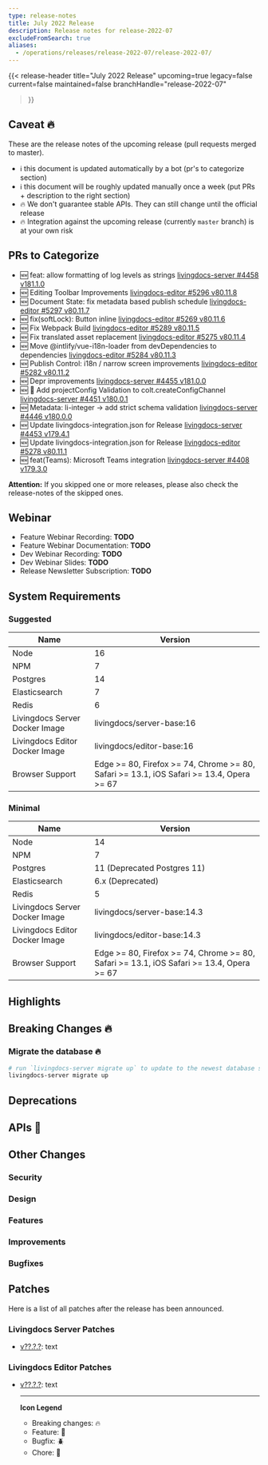 ```yaml
---
type: release-notes
title: July 2022 Release
description: Release notes for release-2022-07
excludeFromSearch: true
aliases:
  - /operations/releases/release-2022-07/release-2022-07/
---
```


{{< release-header
  title="July 2022 Release"
  upcoming=true
  legacy=false
  current=false
  maintained=false
  branchHandle="release-2022-07"
>}}

## Caveat :fire:

These are the release notes of the upcoming release (pull requests merged to master).

- :information_source: this document is updated automatically by a bot (pr's to categorize section)
- :information_source: this document will be roughly updated manually once a week (put PRs + description to the right section)
- :fire: We don't guarantee stable APIs. They can still change until the official release
- :fire: Integration against the upcoming release (currently `master` branch) is at your own risk

## PRs to Categorize
* :new: feat: allow formatting of log levels as strings [livingdocs-server #4458 v181.1.0](https://github.com/livingdocsIO/livingdocs-server/pull/4458)
* :new: Editing Toolbar Improvements [livingdocs-editor #5296 v80.11.8](https://github.com/livingdocsIO/livingdocs-editor/pull/5296)
* :new: Document State: fix metadata based publish schedule [livingdocs-editor #5297 v80.11.7](https://github.com/livingdocsIO/livingdocs-editor/pull/5297)
* :new: fix(softLock): Button inline [livingdocs-editor #5269 v80.11.6](https://github.com/livingdocsIO/livingdocs-editor/pull/5269)
* :new: Fix Webpack Build [livingdocs-editor #5289 v80.11.5](https://github.com/livingdocsIO/livingdocs-editor/pull/5289)
* :new: Fix translated asset replacement [livingdocs-editor #5275 v80.11.4](https://github.com/livingdocsIO/livingdocs-editor/pull/5275)
* :new: Move @intlify/vue-i18n-loader from devDependencies to dependencies [livingdocs-editor #5284 v80.11.3](https://github.com/livingdocsIO/livingdocs-editor/pull/5284)
* :new: Publish Control: i18n / narrow screen improvements [livingdocs-editor #5282 v80.11.2](https://github.com/livingdocsIO/livingdocs-editor/pull/5282)
* :new: Depr improvements [livingdocs-server #4455 v181.0.0](https://github.com/livingdocsIO/livingdocs-server/pull/4455)
* :new: 🧪  Add projectConfig Validation to colt.createConfigChannel [livingdocs-server #4451 v180.0.1](https://github.com/livingdocsIO/livingdocs-server/pull/4451)
* :new: Metadata: li-integer -> add strict schema validation [livingdocs-server #4446 v180.0.0](https://github.com/livingdocsIO/livingdocs-server/pull/4446)
* :new: Update livingdocs-integration.json for Release [livingdocs-server #4453 v179.4.1](https://github.com/livingdocsIO/livingdocs-server/pull/4453)
* :new: Update livingdocs-integration.json for Release [livingdocs-editor #5278 v80.11.1](https://github.com/livingdocsIO/livingdocs-editor/pull/5278)
* :new: feat(Teams): Microsoft Teams integration  [livingdocs-server #4408 v179.3.0](https://github.com/livingdocsIO/livingdocs-server/pull/4408)


**Attention:** If you skipped one or more releases, please also check the release-notes of the skipped ones.

## Webinar

* Feature Webinar Recording: **TODO**
* Feature Webinar Documentation: **TODO**
* Dev Webinar Recording: **TODO**
* Dev Webinar Slides: **TODO**
* Release Newsletter Subscription: **TODO**

## System Requirements

### Suggested
|Name|Version|
|-|-|
|Node|16|
|NPM|7|
|Postgres|14|
|Elasticsearch|7|
|Redis|6|
|Livingdocs Server Docker Image|livingdocs/server-base:16|
|Livingdocs Editor Docker Image|livingdocs/editor-base:16|
|Browser Support|Edge >= 80, Firefox >= 74, Chrome >= 80, Safari >= 13.1, iOS Safari >= 13.4, Opera >= 67|

### Minimal
|Name|Version|
|-|-|
|Node|14|
|NPM|7|
|Postgres|11 (Deprecated Postgres 11)|
|Elasticsearch|6.x (Deprecated)|
|Redis|5|
|Livingdocs Server Docker Image|livingdocs/server-base:14.3|
|Livingdocs Editor Docker Image|livingdocs/editor-base:14.3|
|Browser Support|Edge >= 80, Firefox >= 74, Chrome >= 80, Safari >= 13.1, iOS Safari >= 13.4, Opera >= 67|


## Highlights

## Breaking Changes :fire:

### Migrate the database :fire:

```sh
# run `livingdocs-server migrate up` to update to the newest database scheme
livingdocs-server migrate up
```

## Deprecations

## APIs :gift:

## Other Changes

### Security

### Design

### Features

### Improvements

### Bugfixes

## Patches

Here is a list of all patches after the release has been announced.

### Livingdocs Server Patches
- [v??.?.?](https://github.com/livingdocsIO/livingdocs-server/releases/tag/v??.?.?): text

### Livingdocs Editor Patches
- [v??.?.?](https://github.com/livingdocsIO/livingdocs-editor/releases/tag/v??.?.?): text

  ---
  **Icon Legend**
  * Breaking changes: :fire:
  * Feature: :gift:
  * Bugfix: :beetle:
  * Chore: :wrench:
